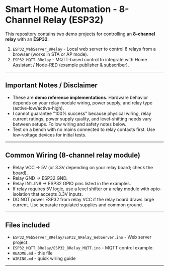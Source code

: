 
# Smart Home Automation - 8-Channel Relay (ESP32)

This repository contains two demo projects for controlling an **8-channel relay** with an **ESP32**:

1. `ESP32_WebServer_8Relay` - Local web server to control 8 relays from a browser (works in STA or AP mode).
2. `ESP32_MQTT_8Relay` - MQTT-based control to integrate with Home Assistant / Node-RED (example publisher & subscriber).

---
## Important Notes / Disclaimer
- These are **demo reference implementations**. Hardware behavior depends on your relay module wiring, power supply, and relay type (active-low/active-high).
- I cannot guarantee "100% success" because physical wiring, relay current ratings, power supply quality, and level-shifting needs vary between setups. Follow wiring and safety notes below.
- Test on a bench with no mains connected to relay contacts first. Use low-voltage devices for initial tests.

---
## Common Wiring (8-channel relay module)
- Relay VCC -> 5V (or 3.3V depending on your relay board; check the board).
- Relay GND -> ESP32 GND.
- Relay IN1..IN8 -> ESP32 GPIO pins listed in the examples.
- If relay requires 5V logic, use a level shifter or a relay module with opto-isolation that accepts 3.3V inputs.
- DO NOT power ESP32 from relay VCC if the relay board draws large current. Use separate regulated supplies and common ground.

---
## Files included
- `ESP32_WebServer_8Relay/ESP32_8Relay_WebServer.ino` - Web server project.
- `ESP32_MQTT_8Relay/ESP32_8Relay_MQTT.ino` - MQTT control example.
- `README.md` - this file
- `WIRING.md` - quick wiring guide
---

